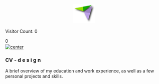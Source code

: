 <p align="center">
  <img src="images\sicons\icon.png" alt="Logo" width="70px">
</p>


<p>Visitor Count: <span id="visitorCount">0</span></p>
<!DOCTYPE html>
<html>
  <head>
    <title>Visitor Counter</title>
  </head>
  <body>
    <div id="visitorCount">0</div>
    <script>
      let count = 0;
      const visitorCountElement = document.getElementById("visitorCount");
      visitorCountElement.innerHTML = ++count;
    </script> 
  </body>
</html>


<a href="https://innovatorbrain.github.io/cv-design/">
  <img align="center" src="https://img.shields.io/badge/View%20The%20Page-Click%20Me-blue" alt="center">
</a>


### CV - d e s i g n
A brief overview of my education and work experience, as well as a few personal projects and skills.
